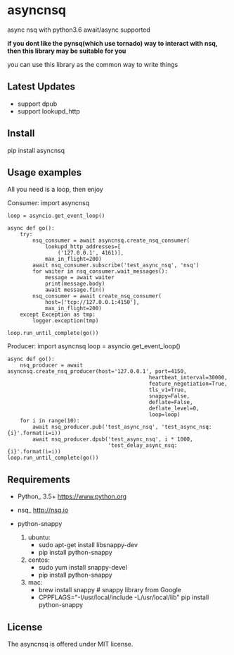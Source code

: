 asyncnsq
=========================
async nsq with python3.6 await/async supported

**if you dont like the pynsq(which use tornado) way to interact with nsq, then this library may be suitable for you**

you can use this library as the common way to write things


Latest Updates
--------------

* support dpub 
* support lookupd_http


Install
-------------

pip install asyncnsq

Usage examples
--------------

All you need is a loop, then enjoy

Consumer:
    import asyncnsq

    loop = asyncio.get_event_loop()

    async def go():
        try:
            nsq_consumer = await asyncnsq.create_nsq_consumer(
                lookupd_http_addresses=[
                    ('127.0.0.1', 4161)],
                max_in_flight=200)
            await nsq_consumer.subscribe('test_async_nsq', 'nsq')
            for waiter in nsq_consumer.wait_messages():
                message = await waiter
                print(message.body)
                await message.fin()
            nsq_consumer = await create_nsq_consumer(
                host=['tcp://127.0.0.1:4150'],
                max_in_flight=200)
        except Exception as tmp:
            logger.exception(tmp)

    loop.run_until_complete(go())

Producer:
    import asyncnsq
    loop = asyncio.get_event_loop()

    async def go():
        nsq_producer = await asyncnsq.create_nsq_producer(host='127.0.0.1', port=4150,
                                                 heartbeat_interval=30000,
                                                 feature_negotiation=True,
                                                 tls_v1=True,
                                                 snappy=False,
                                                 deflate=False,
                                                 deflate_level=0,
                                                 loop=loop)
        for i in range(10):
            await nsq_producer.pub('test_async_nsq', 'test_async_nsq:{i}'.format(i=i))
            await nsq_producer.dpub('test_async_nsq', i * 1000,
                                    'test_delay_async_nsq:{i}'.format(i=i))
    loop.run_until_complete(go())

Requirements
------------

* Python_ 3.5+  https://www.python.org
* nsq_  http://nsq.io

* python-snappy
    1. ubuntu:
        - sudo apt-get install libsnappy-dev
        - pip install python-snappy
    2. centos:
        - sudo yum install snappy-devel
        - pip install python-snappy
    3. mac:
        - brew install snappy # snappy library from Google
        - CPPFLAGS="-I/usr/local/include -L/usr/local/lib" pip install python-snappy

License
-------

The asyncnsq is offered under MIT license.
